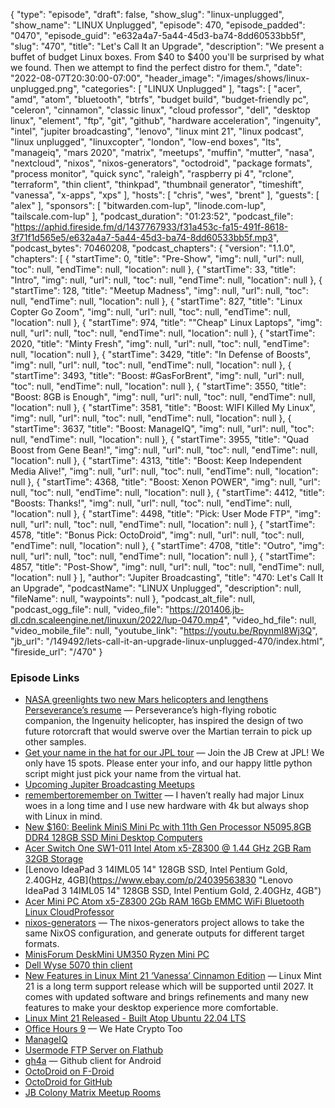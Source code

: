 {
  "type": "episode",
  "draft": false,
  "show_slug": "linux-unplugged",
  "show_name": "LINUX Unplugged",
  "episode": 470,
  "episode_padded": "0470",
  "episode_guid": "e632a4a7-5a44-45d3-ba74-8dd60533bb5f",
  "slug": "470",
  "title": "Let's Call It an Upgrade",
  "description": "We present a buffet of budget Linux boxes. From $40 to $400 you'll be surprised by what we found. Then we attempt to find the perfect distro for them.",
  "date": "2022-08-07T20:30:00-07:00",
  "header_image": "/images/shows/linux-unplugged.png",
  "categories": [
    "LINUX Unplugged"
  ],
  "tags": [
    "acer",
    "amd",
    "atom",
    "bluetooth",
    "btrfs",
    "budget build",
    "budget-friendly pc",
    "celeron",
    "cinnamon",
    "classic linux",
    "cloud professor",
    "dell",
    "desktop linux",
    "element",
    "ftp",
    "git",
    "github",
    "hardware acceleration",
    "ingenuity",
    "intel",
    "jupiter broadcasting",
    "lenovo",
    "linux mint 21",
    "linux podcast",
    "linux unplugged",
    "linuxcopter",
    "london",
    "low-end boxes",
    "lts",
    "manageiq",
    "mars 2020",
    "matrix",
    "meetups",
    "muffin",
    "mutter",
    "nasa",
    "nextcloud",
    "nixos",
    "nixos-generators",
    "octodroid",
    "package formats",
    "process monitor",
    "quick sync",
    "raleigh",
    "raspberry pi 4",
    "rclone",
    "terraform",
    "thin client",
    "thinkpad",
    "thumbnail generator",
    "timeshift",
    "vanessa",
    "x-apps",
    "xps"
  ],
  "hosts": [
    "chris",
    "wes",
    "brent"
  ],
  "guests": [
    "alex"
  ],
  "sponsors": [
    "bitwarden.com-lup",
    "linode.com-lup",
    "tailscale.com-lup"
  ],
  "podcast_duration": "01:23:52",
  "podcast_file": "https://aphid.fireside.fm/d/1437767933/f31a453c-fa15-491f-8618-3f71f1d565e5/e632a4a7-5a44-45d3-ba74-8dd60533bb5f.mp3",
  "podcast_bytes": 70460208,
  "podcast_chapters": {
    "version": "1.1.0",
    "chapters": [
      {
        "startTime": 0,
        "title": "Pre-Show",
        "img": null,
        "url": null,
        "toc": null,
        "endTime": null,
        "location": null
      },
      {
        "startTime": 33,
        "title": "Intro",
        "img": null,
        "url": null,
        "toc": null,
        "endTime": null,
        "location": null
      },
      {
        "startTime": 128,
        "title": "Meetup Madness",
        "img": null,
        "url": null,
        "toc": null,
        "endTime": null,
        "location": null
      },
      {
        "startTime": 827,
        "title": "Linux Copter Go Zoom",
        "img": null,
        "url": null,
        "toc": null,
        "endTime": null,
        "location": null
      },
      {
        "startTime": 974,
        "title": "\"Cheap\" Linux Laptops",
        "img": null,
        "url": null,
        "toc": null,
        "endTime": null,
        "location": null
      },
      {
        "startTime": 2020,
        "title": "Minty Fresh",
        "img": null,
        "url": null,
        "toc": null,
        "endTime": null,
        "location": null
      },
      {
        "startTime": 3429,
        "title": "In Defense of Boosts",
        "img": null,
        "url": null,
        "toc": null,
        "endTime": null,
        "location": null
      },
      {
        "startTime": 3493,
        "title": "Boost: #GasForBrent",
        "img": null,
        "url": null,
        "toc": null,
        "endTime": null,
        "location": null
      },
      {
        "startTime": 3550,
        "title": "Boost: 8GB is Enough",
        "img": null,
        "url": null,
        "toc": null,
        "endTime": null,
        "location": null
      },
      {
        "startTime": 3581,
        "title": "Boost: WIFI Killed My Linux",
        "img": null,
        "url": null,
        "toc": null,
        "endTime": null,
        "location": null
      },
      {
        "startTime": 3637,
        "title": "Boost: ManageIQ",
        "img": null,
        "url": null,
        "toc": null,
        "endTime": null,
        "location": null
      },
      {
        "startTime": 3955,
        "title": "Quad Boost from Gene Bean!",
        "img": null,
        "url": null,
        "toc": null,
        "endTime": null,
        "location": null
      },
      {
        "startTime": 4313,
        "title": "Boost: Keep Independent Media Alive!",
        "img": null,
        "url": null,
        "toc": null,
        "endTime": null,
        "location": null
      },
      {
        "startTime": 4368,
        "title": "Boost: Xenon POWER",
        "img": null,
        "url": null,
        "toc": null,
        "endTime": null,
        "location": null
      },
      {
        "startTime": 4412,
        "title": "Boosts: Thanks!",
        "img": null,
        "url": null,
        "toc": null,
        "endTime": null,
        "location": null
      },
      {
        "startTime": 4498,
        "title": "Pick: User Mode FTP",
        "img": null,
        "url": null,
        "toc": null,
        "endTime": null,
        "location": null
      },
      {
        "startTime": 4578,
        "title": "Bonus Pick: OctoDroid",
        "img": null,
        "url": null,
        "toc": null,
        "endTime": null,
        "location": null
      },
      {
        "startTime": 4708,
        "title": "Outro",
        "img": null,
        "url": null,
        "toc": null,
        "endTime": null,
        "location": null
      },
      {
        "startTime": 4857,
        "title": "Post-Show",
        "img": null,
        "url": null,
        "toc": null,
        "endTime": null,
        "location": null
      }
    ],
    "author": "Jupiter Broadcasting",
    "title": "470: Let's Call It an Upgrade",
    "podcastName": "LINUX Unplugged",
    "description": null,
    "fileName": null,
    "waypoints": null
  },
  "podcast_alt_file": null,
  "podcast_ogg_file": null,
  "video_file": "https://201406.jb-dl.cdn.scaleengine.net/linuxun/2022/lup-0470.mp4",
  "video_hd_file": null,
  "video_mobile_file": null,
  "youtube_link": "https://youtu.be/RpynmI8Wj3Q",
  "jb_url": "/149492/lets-call-it-an-upgrade-linux-unplugged-470/index.html",
  "fireside_url": "/470"
}


### Episode Links

  * [NASA greenlights two new Mars helicopters and lengthens Perseverance’s resume](https://www.inverse.com/science/mars-sample-return-update "NASA greenlights two new Mars helicopters and lengthens Perseverance’s resume") — Perseverance’s high-flying robotic companion, the Ingenuity helicopter, has inspired the design of two future rotorcraft that would swerve over the Martian terrain to pick up other samples.
  * [Get your name in the hat for our JPL tour](https://linuxunplugged.com/jpl "Get your name in the hat for our JPL tour") — Join the JB Crew at JPL! We only have 15 spots. Please enter your info, and our happy little python script might just pick your name from the virtual hat.
  * [Upcoming Jupiter Broadcasting Meetups](https://www.meetup.com/jupiterbroadcasting/events/ "Upcoming Jupiter Broadcasting Meetups")
  * [remembertoremember on Twitter](https://twitter.com/remembersonly/status/1553500805956866048?s=12&t=q5fkFL6KZjQ2bfWg6wFq2g "remembertoremember on Twitter") — I haven’t really had major Linux woes in a long time and I use new hardware with 4k but always shop with Linux in mind.
  * [New $160: Beelink MiniS Mini Pc with 11th Gen Processor N5095,8GB DDR4 128GB SSD Mini Desktop Computers](https://www.amazon.com/dp/B09ZLBDVZD "New $160: Beelink MiniS Mini Pc with 11th Gen Processor N5095,8GB DDR4 128GB SSD Mini Desktop Computers")
  * [Acer Switch One SW1-011 Intel Atom x5-Z8300 @ 1.44 GHz 2GB Ram 32GB Storage](https://www.ebay.com/itm/394069161806 "Acer Switch One SW1-011 Intel Atom x5-Z8300 @ 1.44 GHz 2GB Ram 32GB Storage")
  * [Lenovo IdeaPad 3 14IML05 14" 128GB SSD, Intel Pentium Gold, 2.40GHz, 4GB](https://www.ebay.com/p/24039563830 "Lenovo IdeaPad 3 14IML05 14" 128GB SSD, Intel Pentium Gold, 2.40GHz, 4GB")
  * [Acer Mini PC Atom x5-Z8300 2Gb RAM 16Gb EMMC WiFi Bluetooth Linux CloudProfessor](https://www.ebay.com/itm/Acer-Mini-PC-Atom-x5-Z8300-2Gb-RAM-16Gb-EMMC-WiFi-Bluetooth-Linux-CloudProfessor-/164608918888?hash=item265374c568 "Acer Mini PC Atom x5-Z8300 2Gb RAM 16Gb EMMC WiFi Bluetooth Linux CloudProfessor")
  * [nixos-generators](https://github.com/nix-community/nixos-generators "nixos-generators") — The nixos-generators project allows to take the same NixOS configuration, and generate outputs for different target formats.
  * [MinisForum DeskMini UM350 Ryzen Mini PC](https://store.minisforum.com/products/deskmini-um350-x-manjaro-linux?_pos=2&_psq=ma&_ss=e&_v=1.0 "MinisForum DeskMini UM350 Ryzen Mini PC")
  * [Dell Wyse 5070 thin client](https://www.ebay.com/itm/255513324172?mkcid=16&mkevt=1&mkrid=711-127632-2357-0&ssspo=Ys7w-kJzSvG&sssrc=2349624&ssuid=dAfrwUwwSlC&var=&widget_ver=artemis&media=COPY "Dell Wyse 5070 thin client")
  * [New Features in Linux Mint 21 ‘Vanessa’ Cinnamon Edition](https://www.linuxmint.com/rel_vanessa_cinnamon_whatsnew.php "New Features in Linux Mint 21 ‘Vanessa’ Cinnamon Edition") — Linux Mint 21 is a long term support release which will be supported until 2027. It comes with updated software and brings refinements and many new features to make your desktop experience more comfortable.
  * [Linux Mint 21 Released - Built Atop Ubuntu 22.04 LTS](https://www.phoronix.com/news/Linux-Mint-21-Released "Linux Mint 21 Released - Built Atop Ubuntu 22.04 LTS")
  * [Office Hours 9](https://www.officehours.hair/9 "Office Hours 9") — We Hate Crypto Too
  * [ManageIQ](https://www.manageiq.org/ "ManageIQ")
  * [Usermode FTP Server on Flathub](https://flathub.org/apps/details/eu.ithz.umftpd "Usermode FTP Server on Flathub")
  * [gh4a](https://github.com/slapperwan/gh4a "gh4a") — Github client for Android
  * [OctoDroid on F-Droid](https://f-droid.org/en/packages/com.gh4a/ "OctoDroid on F-Droid")
  * [OctoDroid for GitHub](https://play.google.com/store/apps/details?id=com.gh4a&hl=en_US&gl=US "OctoDroid for GitHub")
  * [JB Colony Matrix Meetup Rooms](http://tiny.cc/qt8vuz "JB Colony Matrix Meetup Rooms")


